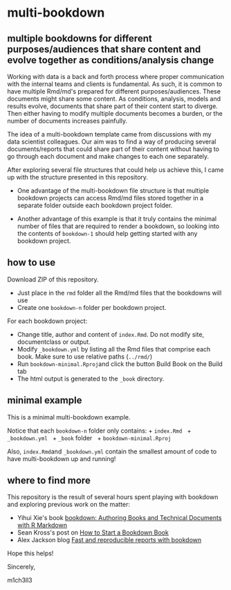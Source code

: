 # multi-bookdown
## multiple bookdowns for different purposes/audiences that share content and evolve together as conditions/analysis change 

Working with data is a back and forth process where proper communication with the internal teams and clients is fundamental. As such, it is common to have multiple Rmd/md's prepared for different purposes/audiences. These documents might share some content. As conditions, analysis, models and results evolve, documents that share part of their content start to diverge. Then either having to modify multiple documents becomes a burden, or the number of documents increases painfully.

The idea of a multi-bookdown template came from discussions with my data scientist colleagues. Our aim was to find a way of producing several documents/reports that could share part of their content without having to go through each document and make changes to each one separately.

After exploring several file structures that could help us achieve this, I came up with the structure presented in this repository. 

* One advantage of the multi-bookdown file structure is that multiple bookdown projects can access Rmd/md files stored together in a separate folder outside each bookdown project folder.

* Another advantage of this example is that it truly contains the minimal number of files that are required to render a bookdown, so looking into the contents of `bookdown-1` should help getting started with any bookdown project.

## how to use

Download ZIP of this repository.

* Just place in the `rmd` folder all the Rmd/md files that the bookdowns will use
* Create one `bookdown-n` folder per bookdown project.

For each bookdown project:
* Change title, author and content of `index.Rmd`. Do not modify site, documentclass or output.
* Modify `_bookdown.yml` by listing all the Rmd files that comprise each book. Make sure to use relative paths (`../rmd/`)
* Run `bookdown-minimal.Rproj`and click the button Build Book on the Build tab
* The html output is generated to the `_book` directory.

## minimal example

This is a minimal multi-bookdown example.

Notice that each `bookdown-n` folder only contains:
    + `index.Rmd`
    + `_bookdown.yml`
    + `_book` folder
    + `bookdown-minimal.Rproj`
    
Also, `index.Rmd`and `_bookdown.yml` contain the smallest amount of code to have multi-bookdown up and running!

## where to find more 

This repository is the result of several hours spent playing with bookdown and exploring previous work on the matter:
* Yihui Xie's book [bookdown: Authoring Books and Technical Documents with R Markdown](https://bookdown.org/yihui/bookdown/acknowledgments.html) 
* Sean Kross's post on [How to Start a Bookdown Book](http://seankross.com/2016/11/17/How-to-Start-a-Bookdown-Book.html)
* Alex Jackson blog [Fast and reproducible reports with bookdown](https://www.symbolix.com.au/blog-main/jagejccjfs77z6hndamhmwapt2tz3z)

Hope this helps!

Sincerely,

m1ch3ll3
